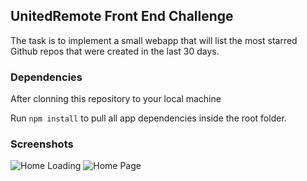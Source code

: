 ## UnitedRemote Front End Challenge

The task is to implement a small webapp that will list the most starred Github repos that were created in the last 30 days.


### Dependencies

After clonning this repository to your local machine

Run `npm install` to pull all app dependencies inside the root folder.


### Screenshots

![Home Loading](https:loading.png)
![Home Page](https:home.png)
